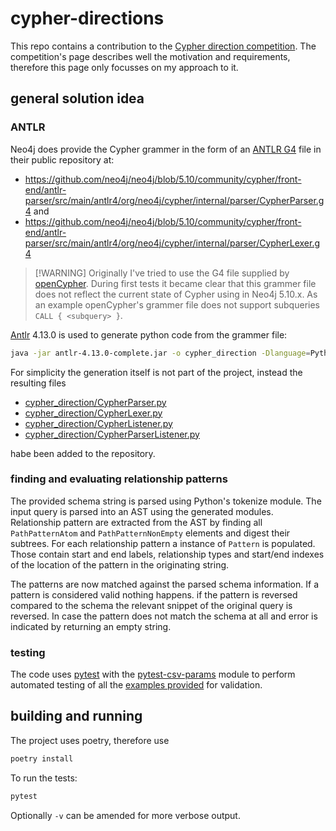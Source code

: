 # cypher-directions

This repo contains a contribution to the [Cypher direction competition](https://github.com/tomasonjo/cypher-direction-competition).
The competition's page describes well the motivation and requirements, therefore this page only focusses on my approach to it.

## general solution idea

### ANTLR

Neo4j does provide the Cypher grammer in the form of an [ANTLR G4](https://github.com/antlr/antlr4/blob/master/doc/grammars.md) file in their public repository at:

* <https://github.com/neo4j/neo4j/blob/5.10/community/cypher/front-end/antlr-parser/src/main/antlr4/org/neo4j/cypher/internal/parser/CypherParser.g4> and
* <https://github.com/neo4j/neo4j/blob/5.10/community/cypher/front-end/antlr-parser/src/main/antlr4/org/neo4j/cypher/internal/parser/CypherLexer.g4>

> [!WARNING] Originally I've tried to use the G4 file supplied by [openCypher](https://opencypher.org/resources/).
> During first tests it became clear that this grammer file does not reflect the current state of Cypher using in Neo4j 5.10.x.
> As an example openCypher's grammer file does not support subqueries `CALL { <subquery> }`.

[Antlr](https://www.antlr.org/) 4.13.0 is used to generate python code from the grammer file:

```sh
java -jar antlr-4.13.0-complete.jar -o cypher_direction -Dlanguage=Python3 CypherLexer.g4 CypherParser.g4
```

For simplicity the generation itself is not part of the project, instead the resulting files

* [cypher_direction/CypherParser.py](cypher_direction/CypherParser.py)
* [cypher_direction/CypherLexer.py](cypher_direction/CypherLexer.py)
* [cypher_direction/CypherListener.py](cypher_direction/CypherListener.py)
* [cypher_direction/CypherParserListener.py](cypher_direction/CypherParserListener.py)

habe been added to the repository.

### finding and evaluating relationship patterns

The provided schema string is parsed using Python's tokenize module.
The input query is parsed into an AST using the generated modules.
Relationship pattern are extracted from the AST by finding all `PathPatternAtom` and `PathPatternNonEmpty` elements and digest their subtrees.
For each relationship pattern a instance of `Pattern` is populated.
Those contain start and end labels, relationship types and start/end indexes of the location of the pattern in the originating string.

The patterns are now matched against the parsed schema information.
If a pattern is considered valid nothing happens.
if the pattern is reversed compared to the schema the relevant snippet of the original query is reversed.
In case the pattern does not match the schema at all and error is indicated by returning an empty string.

### testing

The code uses [pytest](https://pytest.org/) with the [pytest-csv-params](https://docs.codebau.dev/pytest-plugins/pytest-csv-params/) module to perform automated testing of all the [examples provided](tests/resources/examples.csv) for validation.

## building and running

The project uses poetry, therefore use

```sh
poetry install 
```

To run the tests:

```sh
pytest
```

Optionally `-v` can be amended for more verbose output.

